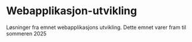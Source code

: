 # Webapplikasjon-utvikling
Løsninger fra emnet webapplikasjons utvikling. Dette emnet varer fram til sommeren 2025

